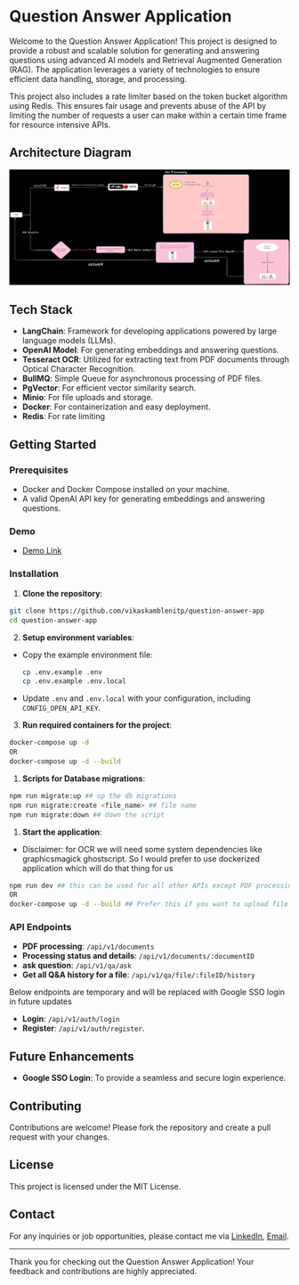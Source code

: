 # Question Answer Application

Welcome to the Question Answer Application! This project is designed to provide a robust and scalable solution for generating and answering questions using advanced AI models and Retrieval Augmented Generation (RAG). The application leverages a variety of technologies to ensure efficient data handling, storage, and processing.

This project also includes a rate limiter based on the token bucket algorithm using Redis. This ensures fair usage and prevents abuse of the API by limiting the number of requests a user can make within a certain time frame for resource intensive APIs.

## Architecture Diagram
![Architecture Diagram](./assets/Architecture.png)

## Tech Stack

- **LangChain**: Framework for developing applications powered by large language models (LLMs).
- **OpenAI Model**: For generating embeddings and answering questions.
- **Tesseract OCR**: Utilized for extracting text from PDF documents through Optical Character Recognition.
- **BullMQ**: Simple Queue for asynchronous processing of PDF files.
- **PgVector**: For efficient vector similarity search.
- **Minio**: For file uploads and storage.
- **Docker**: For containerization and easy deployment.
- **Redis**: For rate limiting

## Getting Started

### Prerequisites

- Docker and Docker Compose installed on your machine.
- A valid OpenAI API key for generating embeddings and answering questions.

### Demo
- [Demo Link](https://www.loom.com/share/10131cbae97642de9f493e09c2dbb5df?sid=0f7fe009-000a-4f87-ad0f-f699c7d8f4f5)

### Installation

1. **Clone the repository**:
  ```sh
  git clone https://github.com/vikaskamblenitp/question-answer-app
  cd question-answer-app
  ```

2. **Setup environment variables**:
  - Copy the example environment file:
    ```sh
    cp .env.example .env
    cp .env.example .env.local
    ```
  - Update `.env` and `.env.local` with your configuration, including `CONFIG_OPEN_API_KEY`.

3. **Run required containers for the project**:
  ```sh
  docker-compose up -d
  OR
  docker-compose up -d --build
  ```

1. **Scripts for Database migrations**:
  ```sh
  npm run migrate:up ## up the db migrations
  npm run migrate:create <file_name> ## file name
  npm run migrate:down ## down the script
  ```

1. **Start the application**:
  - Disclaimer: for OCR we will need some system dependencies like graphicsmagick ghostscript. So I would prefer to use dockerized application which will do that thing for us
  ```sh
  npm run dev ## this can be used for all other APIs except PDF processing
  OR
  docker-compose up -d --build ## Prefer this if you want to upload file
  ```

### API Endpoints

- **PDF processing**: `/api/v1/documents`
- **Processing status and details**: `/api/v1/documents/:documentID`
- **ask question**: `/api/v1/qa/ask`
- **Get all Q&A history for a file**: `/api/v1/qa/file/:fileID/history`
  
Below endpoints are temporary and will be replaced with Google SSO login in future updates
- **Login**: `/api/v1/auth/login`
- **Register**: `/api/v1/auth/register`.


## Future Enhancements

- **Google SSO Login**: To provide a seamless and secure login experience.

## Contributing

Contributions are welcome! Please fork the repository and create a pull request with your changes.

## License

This project is licensed under the MIT License.

## Contact

For any inquiries or job opportunities, please contact me via [LinkedIn](https://www.linkedin.com/in/vikas-kamble07), [Email](mailto:vikasmkamble007@gmail.com).

---

Thank you for checking out the Question Answer Application! Your feedback and contributions are highly appreciated.
